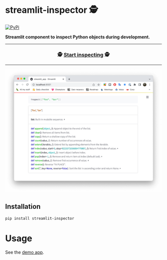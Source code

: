 # streamlit-inspector 🕵️

[![PyPi](https://img.shields.io/pypi/v/streamlit-inspector)](https://pypi.org/project/streamlit-inspector/)


**Streamlit component to inspect Python objects during development.**

---

<h3 align="center">
  🕵️ <a href="https://share.streamlit.io/jrieke/streamlit-inspector/main">Start inspecting</a> 🕵️
</h3>

---

<p align="center">
    <a href="https://share.streamlit.io/jrieke/streamlit-inspector/main"><img src="images/demo.png" width=600></a>
</p>


## Installation

```bash
pip install streamlit-inspector
```

# Usage

See the [demo app](https://share.streamlit.io/jrieke/streamlit-inspector/main).